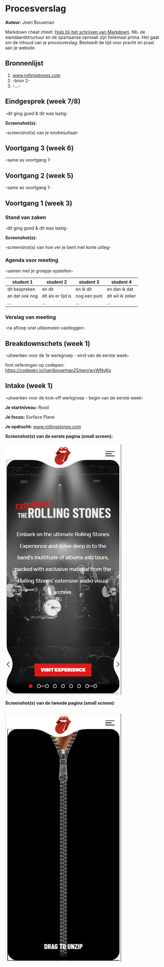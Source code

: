 # Procesverslag
**Auteur:** Joeri Bouwman

Markdown cheat cheet: [Hulp bij het schrijven van Markdown](https://github.com/adam-p/markdown-here/wiki/Markdown-Cheatsheet). Nb. de standaardstructuur en de spartaanse opmaak zijn helemaal prima. Het gaat om de inhoud van je procesverslag. Besteedt de tijd voor pracht en praal aan je website.



## Bronnenlijst
1. www.rollingstones.com
2. -bron 2-
3. -...-



## Eindgesprek (week 7/8)

-dit ging goed & dit was lastig-

**Screenshot(s):**

-screenshot(s) van je eindresultaat-



## Voortgang 3 (week 6)

-same as voortgang 1-



## Voortgang 2 (week 5)

-same as voortgang 1-



## Voortgang 1 (week 3)

### Stand van zaken

-dit ging goed & dit was lastig-

**Screenshot(s):**

-screenshot(s) van hoe ver je bent met korte uitleg-

### Agenda voor meeting

-samen met je groepje opstellen-

| student 1      | student 2          | student 3    | student 4        |
| ---            | ---                | ---          | ---              |
| dit bespreken  | en dit             | en ik dit    | en dan ik dat    |
| an dat ook nog | dit als er tijd is | nog een punt | dit wil ik zeker |
| ...            | ...                | ...          | ...              |

### Verslag van meeting

-na afloop snel uitkomsten vastleggen-



## Breakdownschets (week 1)

-uitwerken voor de 1e werkgroep - eind van de eerste week-

font oefeningen op codepen:
https://codepen.io/joeribouwman25/pen/wvWNyKp


## Intake (week 1)
-uitwerken voor de kick-off werkgroep - begin van de eerste week-

**Je startniveau:** Rood

**Je focus:** Surface Plane

**Je opdracht:** www.rollingstones.com

**Screenshot(s) van de eerste pagina (small screen):**

<img src="images/Rolling stones homepage.jpg" width="375px" alt="Homepagina van de website">

**Screenshot(s) van de tweede pagina (small screen):**

<img src="images/Rolling stones 2e pagina.jpg" width="375px" alt="exhibition pagina met gave animatie">
